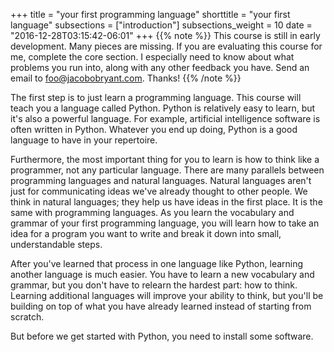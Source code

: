 +++
title = "your first programming language"
shorttitle = "your first language"
subsections = ["introduction"]
subsections_weight = 10
date = "2016-12-28T03:15:42-06:01"
+++
{{% note %}}
This course is still in early development. Many pieces are missing. If
you are evaluating this course for me, complete the core section. I
especially need to know about what problems you run into, along with
any other feedback you have. Send an email to foo@jacobobryant.com.
Thanks!
{{% /note %}}

The first step is to just learn a programming language. This course
will teach you a language called Python. Python is relatively easy to
learn, but it's also a powerful language. For example, artificial
intelligence software is often written in Python. Whatever you end up
doing, Python is a good language to have in your repertoire.

Furthermore, the most important thing for you to learn is how to think
like a programmer, not any particular language. There are many
parallels between programming languages and natural languages. Natural
languages aren't just for communicating ideas we've already thought to
other people. We think in natural languages; they help us have ideas
in the first place. It is the same with programming languages. As you
learn the vocabulary and grammar of your first programming language,
you will learn how to take an idea for a program you want to write and
break it down into small, understandable steps.

After you've learned that process in one language like Python,
learning another language is much easier. You have to learn a new
vocabulary and grammar, but you don't have to relearn the hardest
part: how to think. Learning additional languages will improve your
ability to think, but you'll be building on top of what you have
already learned instead of starting from scratch.

But before we get started with Python, you need to install some software.
